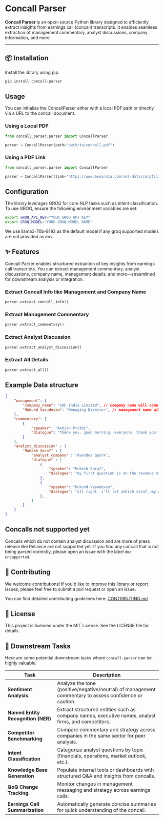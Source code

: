 # Concall Parser

**Concall Parser** is an open-source Python library designed to efficiently extract insights from earnings call (concall) transcripts. It enables seamless extraction of management commentary, analyst discussions, company information, and more.

---

## 📦 Installation

Install the library using pip:

```bash
pip install concall-parser
```


## Usage

You can initialize the ConcallParser either with a local PDF path or directly via a URL to the concall document.

### Using a Local PDF

```python
from concall_parser.parser import ConcallParser

parser = ConcallParser(path="path/to/concall.pdf")
```

### Using a PDF Link

```python
from concall_parser.parser import ConcallParser

parser = ConcallParser(link="https://www.bseindia.com/xml-data/corpfiling/AttachHis/458af4e6-8be5-4ce2-b4f1-119e53cd4c5a.pdf")
```

## Configuration

The library leverages GROQ for core NLP tasks such as intent classification. To use GROQ, ensure the following environment variables are set:

```bash
export GROQ_API_KEY="YOUR GROQ API KEY"
export GROQ_MODEL="YOUR GROQ MODEL NAME"
```

We use llama3-70b-8192 as the default model if any groq supported models are not provided as env.

## ✨ Features

Concall Parser enables structured extraction of key insights from earnings call transcripts. You can extract management commentary, analyst discussions, company name, management details, and more—streamlined for downstream analysis or integration.

### Extract Concall Info like Management and Company Name

```python
parser.extract_concall_info()
```

### Extract Management Commentary

```python
parser.extract_commentary()
```

### Extract Analyst Discussion

```python
parser.extract_analyst_discussion()
```

###  Extract All Details

```python
parser.extract_all()
```

## Example Data structure

```json
{
    "management": {
        "company_name": "SKF India Limited", // company name will come as value
        "Mukund Vasudevan": "Managing Director", // management name will come as key and designation will come as value
    },
    "commentary": [
        {
            "speaker": "Ashish Pruthi",
            "dialogue": "thank you. good morning, everyone. thank you for joining us today. today with us, we have skf india's managing director, mr. mukund vasudevan and our cfo, mr. ashish saraf. before i turn the call over to the management, i would like to remind you that in this call, some of the remarks contain forward-looking statements, which are subject to risks and uncertainties and actual results may differ materially we can now open the call for q&a."
        }
    ],
    "analyst_discussion" : {
        "Mukesh Saraf" : {
            "analyst_company" : "Avendus Spark",
            "dialogue" : [
                {
                    "speaker": "Mukesh Saraf",
                    "dialogue": "my first question is on the revenue mix. so could you kind of give us some details on the different segments like the auto, industrial, exports and probably within that, some of the subsegments as well."
                },
                {
                    "speaker": "Mukund Vasudevan",
                    "dialogue": "all right. i'll let ashish saraf, my cfo, answer that in terms of so that he can share precise numbers."
                },
            ]
        }
    }
}
```

## Concalls not supported yet

Concalls which do not contain analyst dicusssion and are more of press release like Reliance are not supported yet. If you find any concall that is not being parsed correctly, please open an issue with the label `doc unsupported`.

## 🤝 Contributing

We welcome contributions! If you'd like to improve this library or report issues, please feel free to submit a pull request or open an issue.

You can find detailed contributing guidelines here: [CONTRIBUTING.md](https://github.com/JS12540/concall-parser/blob/main/CONTRIBUTING.md)


## 📝 License

This project is licensed under the MIT License. See the LICENSE file for details.


## 🎯 Downstream Tasks

Here are some potential downstream tasks where `concall-parser` can be highly valuable:

| Task | Description |
|------|-------------|
| **Sentiment Analysis** | Analyze the tone (positive/negative/neutral) of management commentary to assess confidence or caution. |
| **Named Entity Recognition (NER)** | Extract structured entities such as company names, executive names, analyst firms, and competitors. |
| **Competitor Benchmarking** | Compare commentary and strategy across companies in the same sector for peer analysis. |
| **Intent Classification** | Categorize analyst questions by topic (financials, operations, market outlook, etc.). |
| **Knowledge Base Generation** | Populate internal tools or dashboards with structured Q&A and insights from concalls. |
| **QoQ Change Tracking** | Monitor changes in management messaging and strategy across earnings calls. |
| **Earnings Call Summarization** | Automatically generate concise summaries for quick understanding of the concall. |
